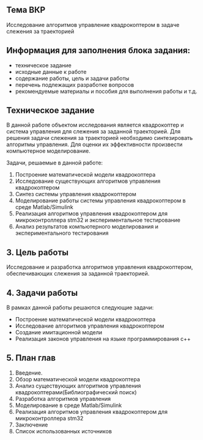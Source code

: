 ## Тема ВКР

Исследование алгоритмов управление квадрокоптером в задаче слежения за траекторией


## Информация для заполнения блока задания: 
- техническое задание
- исходные данные к работе
- содержание работы, цель и задачи работы
- перечень подлежащих разработке вопросов
- рекомендуемые материалы и пособия для выполнения работы и т.д.


## Техническое задание

В данной работе объектом исследования является квадрокоптер и система 
управления для слежения за заданной траекторией. Для решения задачи слежения 
за траекторией необходимо синтезировать алгоритмы управления. Для оценки их 
эффективности произвести компьютерное моделирование.

Задачи, решаемые в данной работе:
1. Построение математической модели квадрокоптера
2. Исследование существующих алгоритмов управления квадрокоптером
3. Синтез системы управления квадрокоптером
4. Моделирование работы системы управления квадрокоптером в среде Matlab/Simulink
5. Реализация алгоритмов управления квадрокоптером для микроконтроллера stm32 и экспериментальное тестирование 
7. Анализ результатов компьютерного моделирования и экспериментального тестирования


## 3. Цель работы

Исследование и разработка алгоритмов управления квадрокоптером, обеспечивающих слежения за заданной траекторией.

## 4. Задачи работы

В рамках данной работы решаются следующие задачи: 
- Построение математической модели квадрокоптера
- Исследование алгоритмов управления квадрокоптером
- Создание имитационной модели
- Реализация законов управления на языке программирования c++

## 5. План глав

1. Введение.  
2. Обзор математической модели квадрокоптера
3. Анализ существующих алгоритмов управления квадрокоптерами(Библиографический поиск)
4. Разработка алгоритмов управления
5. Моделирование в среде Matlab/Simulink
6. Реализация алгоритмов управления квадрокоптером для микроконтроллера stm32
7. Заключение
8. Список использованных источников
